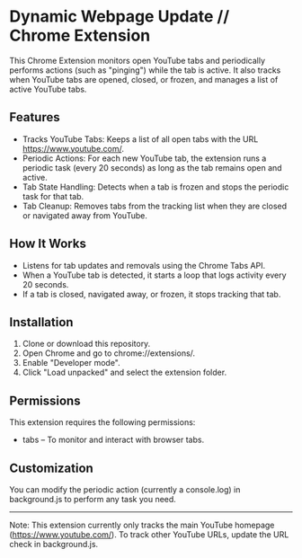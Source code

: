 # Dynamic Webpage Update // Chrome Extension

This Chrome Extension monitors open YouTube tabs and periodically performs actions (such as "pinging") while the tab is active. It also tracks when YouTube tabs are opened, closed, or frozen, and manages a list of active YouTube tabs.

## Features

* Tracks YouTube Tabs: Keeps a list of all open tabs with the URL https://www.youtube.com/.
* Periodic Actions: For each new YouTube tab, the extension runs a periodic task (every 20 seconds) as long as the tab remains open and active.
* Tab State Handling: Detects when a tab is frozen and stops the periodic task for that tab.
* Tab Cleanup: Removes tabs from the tracking list when they are closed or navigated away from YouTube.

## How It Works

* Listens for tab updates and removals using the Chrome Tabs API.
* When a YouTube tab is detected, it starts a loop that logs activity every 20 seconds.
* If a tab is closed, navigated away, or frozen, it stops tracking that tab.

## Installation

1. Clone or download this repository.
2. Open Chrome and go to chrome://extensions/.
3. Enable "Developer mode".
4. Click "Load unpacked" and select the extension folder.

## Permissions

This extension requires the following permissions:

* tabs – To monitor and interact with browser tabs.

## Customization

You can modify the periodic action (currently a console.log) in background.js to perform any task you need.

---

Note:
This extension currently only tracks the main YouTube homepage (https://www.youtube.com/). To track other YouTube URLs, update the URL check in background.js.
